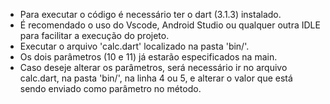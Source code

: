 
- Para executar o código é necessário ter o dart (3.1.3) instalado.
- É recomendado o uso do Vscode, Android Studio ou qualquer outra IDLE para facilitar a execução do projeto.
- Executar o arquivo 'calc.dart' localizado na pasta 'bin/'.
- Os dois parâmetros (10 e 11) já estarão especificados na main.
- Caso deseje alterar os parâmetros, será necessário ir no arquivo calc.dart, na pasta 'bin/', na linha 4 ou 5, e alterar o valor que está sendo enviado como parâmetro no método.